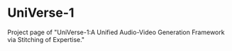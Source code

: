 # UniVerse-1
Project page of "UniVerse-1:A Unified Audio-Video Generation Framework via Stitching of Expertise."


